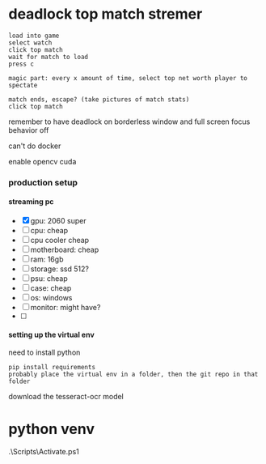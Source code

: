 # deadlock top match stremer

```
load into game
select watch
click top match
wait for match to load
press c

magic part: every x amount of time, select top net worth player to spectate

match ends, escape? (take pictures of match stats)
click top match
```

remember to have deadlock on borderless window and full screen focus behavior off


can't do docker

enable opencv cuda


### production setup
#### streaming pc
- [x] gpu:          2060 super
- [ ] cpu:          cheap
- [ ] cpu cooler    cheap
- [ ] motherboard:  cheap
- [ ] ram:          16gb     
- [ ] storage:      ssd 512?
- [ ] psu:          cheap
- [ ] case:         cheap
- [ ] os:           windows
- [ ] monitor:      might have?
- [ ]


#### setting up the virtual env
need to install python
```
pip install requirements
probably place the virtual env in a folder, then the git repo in that folder
```


download the tesseract-ocr model

# python venv
.\Scripts\Activate.ps1
